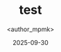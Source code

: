 ---
title: test
date: 2025-09-30
categories: [3-Server, 6Ser-Related]
tags: [Radio]
author: <author_mpmk>
---